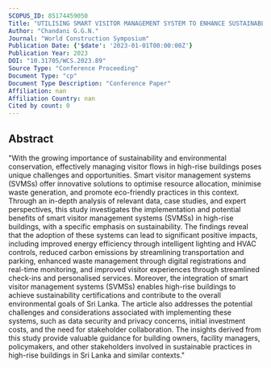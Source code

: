```yaml
---
SCOPUS_ID: 85174459050
Title: "UTILISING SMART VISITOR MANAGEMENT SYSTEM TO ENHANCE SUSTAINABLE PRACTICES IN HIGH-RISE BUILDINGS IN SRI LANKA"
Author: "Chandani G.G.N."
Journal: "World Construction Symposium"
Publication Date: {'$date': '2023-01-01T00:00:00Z'}
Publication Year: 2023
DOI: "10.31705/WCS.2023.89"
Source Type: "Conference Proceeding"
Document Type: "cp"
Document Type Description: "Conference Paper"
Affiliation: nan
Affiliation Country: nan
Cited by count: 0
---
```


## Abstract
"With the growing importance of sustainability and environmental conservation, effectively managing visitor flows in high-rise buildings poses unique challenges and opportunities. Smart visitor management systems (SVMSs) offer innovative solutions to optimise resource allocation, minimise waste generation, and promote eco-friendly practices in this context. Through an in-depth analysis of relevant data, case studies, and expert perspectives, this study investigates the implementation and potential benefits of smart visitor management systems (SVMSs) in high-rise buildings, with a specific emphasis on sustainability. The findings reveal that the adoption of these systems can lead to significant positive impacts, including improved energy efficiency through intelligent lighting and HVAC controls, reduced carbon emissions by streamlining transportation and parking, enhanced waste management through digital registrations and real-time monitoring, and improved visitor experiences through streamlined check-ins and personalised services. Moreover, the integration of smart visitor management systems (SVMSs) enables high-rise buildings to achieve sustainability certifications and contribute to the overall environmental goals of Sri Lanka. The article also addresses the potential challenges and considerations associated with implementing these systems, such as data security and privacy concerns, initial investment costs, and the need for stakeholder collaboration. The insights derived from this study provide valuable guidance for building owners, facility managers, policymakers, and other stakeholders involved in sustainable practices in high-rise buildings in Sri Lanka and similar contexts."
